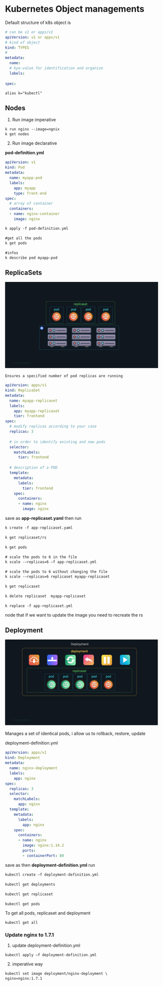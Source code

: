 # Kubernetes Object managements 

Default structure of k8s object is 

```yaml
# can be v1 or apps/v1
apiVersion: v1 or apps/v1
# kind of object 
kind: TYPES
# 
metadata:
  name: 
  # kye-value for identification and organize 
  labels:
    
spec:
```

```shell
alias k="kubectl"
```

## Nodes


1. Run image imperative
```shell
k run nginx --image=ngnix
k get nodes
```

2. Run image declarative

**pod-definition.yml**
```yaml
apiVersion: v1
kind: Pod
metadata:
  name: myapp-pod
  labels:
    app: myapp
    type: front-end
spec:
  # array of container
  containers:
  - name: nginx-container
    image: nginx
```
```shell
k apply -f pod-definition.yml

#get all the pods
k get pods

#infos
k describe pod myapp-pod
```


## ReplicaSets
![img.png](../assets/replicaset.png)

```angular2html
Ensures a specified number of pod replicas are running
```

```yaml
apiVersion: apps/v1
kind: ReplicaSet
metadata:
  name: myapp-replicaset
  labels:
    app: myapp-replicaset
    tier: frontend
spec:
  # modify replicas according to your case
  replicas: 3
  
  # in order to identify existing and new pods 
  selector:
    matchLabels:
      tier: frontend

  # description of a POD
  template:
    metadata:
      labels:
        tier: frontend
    spec:
      containers:
      - name: nginx
        image: nginx
```
save as **app-replicaset.yaml** then run 

```shell
k create -f app-replicaset.yaml

k get replicaset/rs 

k get pods 

# scale the pods to 6 in the file
k scale -–replicas=6 –f app-replicaset.yml

# scale the pods to 6 without changing the file 
k scale -–replicas=6 replicaset myapp-replicaset

k get replicaset

k delete replicaset  myapp-replicaset

k replace -f app-replicaset.yml
```

node that if we want to update the image you need to recreate the rs

## Deployment
![img.png](../assets/deployment.png)

Manages a set of identical pods, i allow us to rollback, restore, update 

deployment-definition.yml

```yaml
apiVersion: apps/v1
kind: Deployment
metadata:
  name: nginx-deployment
  labels:
    app: nginx
spec:
  replicas: 3
  selector:
    matchLabels:
      app: nginx
  template:
    metadata:
      labels:
        app: nginx
    spec:
      containers:
      - name: nginx
        image: nginx:1.14.2
        ports:
        - containerPort: 80
```

save as then **deployment-definition.yml** run 

```shell
kubectl create –f deployment-definition.yml

kubectl get deployments

kubectl get replicaset

kubectl get pods
```

To get all pods, replicaset and deployment

```shell
kubectl get all
```

### **Update nginx to 1.7.1**
1. update  deployment-definition.yml 

```shell
kubectl apply –f deployment-definition.yml
```

2. imperative way 

```shell
kubectl set image deployment/nginx-deployment \
nginx=nginx:1.7.1
```